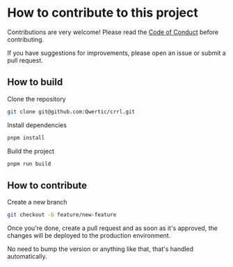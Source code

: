 # How to contribute to this project

Contributions are very welcome! Please read the [Code of Conduct](CODE_OF_CONDUCT.md) before contributing.

If you have suggestions for improvements, please open an issue or submit a pull request.

## How to build

Clone the repository

```bash
git clone git@github.com:Qwertic/crrl.git
```

Install dependencies

```bash
pnpm install
```

Build the project

```bash
pnpm run build
```

## How to contribute

Create a new branch

```bash
git checkout -b feature/new-feature
```

Once you're done, create a pull request and as soon as it's approved, the changes will be deployed to the production environment.

No need to bump the version or anything like that, that's handled automatically.
